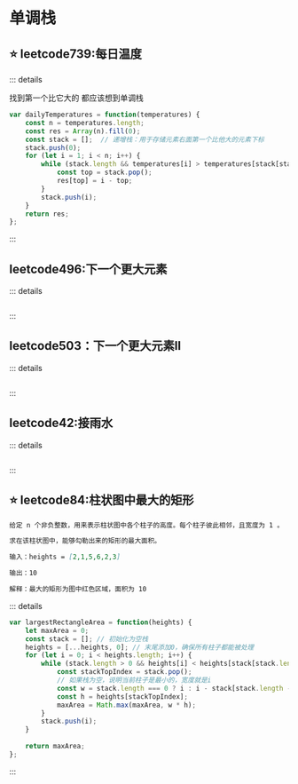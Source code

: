 # 单调栈

## :star: leetcode739:每日温度

::: details

找到第一个比它大的 都应该想到单调栈

```js
var dailyTemperatures = function(temperatures) {
    const n = temperatures.length;
    const res = Array(n).fill(0);
    const stack = [];  // 递增栈：用于存储元素右面第一个比他大的元素下标
    stack.push(0);
    for (let i = 1; i < n; i++) {
        while (stack.length && temperatures[i] > temperatures[stack[stack.length - 1]]) {
            const top = stack.pop();
            res[top] = i - top;
        }
        stack.push(i);
    }
    return res;
};
```

:::

## leetcode496:下一个更大元素

::: details

```js

```

:::

## leetcode503：下一个更大元素II

::: details

```js

```

:::

## leetcode42:接雨水

::: details

```js

```

:::

## :star: leetcode84:柱状图中最大的矩形

```md
给定 n 个非负整数，用来表示柱状图中各个柱子的高度。每个柱子彼此相邻，且宽度为 1 。

求在该柱状图中，能够勾勒出来的矩形的最大面积。

输入：heights = [2,1,5,6,2,3]

输出：10

解释：最大的矩形为图中红色区域，面积为 10
```

::: details

```js
var largestRectangleArea = function(heights) {
    let maxArea = 0;
    const stack = []; // 初始化为空栈
    heights = [...heights, 0]; // 末尾添加0，确保所有柱子都能被处理
    for (let i = 0; i < heights.length; i++) {
        while (stack.length > 0 && heights[i] < heights[stack[stack.length - 1]]) {
            const stackTopIndex = stack.pop();
            // 如果栈为空，说明当前柱子是最小的，宽度就是i
            const w = stack.length === 0 ? i : i - stack[stack.length - 1] - 1;
            const h = heights[stackTopIndex];
            maxArea = Math.max(maxArea, w * h);
        }
        stack.push(i);
    }
    
    return maxArea;
};
```

:::

